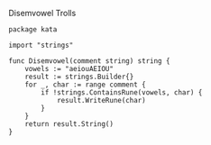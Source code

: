 Disemvowel Trolls

    package kata
    
    import "strings"
    
    func Disemvowel(comment string) string {
        vowels := "aeiouAEIOU"
        result := strings.Builder{}
        for _, char := range comment {
            if !strings.ContainsRune(vowels, char) {
                result.WriteRune(char)
            }
        }
        return result.String()
    }
